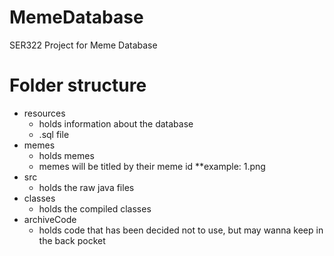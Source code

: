 # MemeDatabase
SER322 Project for Meme Database

# Folder structure
* resources
  * holds information about the database
  * .sql file
* memes
  * holds memes
  * memes will be titled by their meme id
      **example: 1.png
* src
  * holds the raw java files
* classes
  * holds the compiled classes
* archiveCode
  * holds code that has been decided not to use, but may wanna keep in the back pocket
